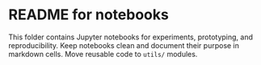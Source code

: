 # README for notebooks

This folder contains Jupyter notebooks for experiments, prototyping, and reproducibility. Keep notebooks clean and document their purpose in markdown cells. Move reusable code to `utils/` modules.
